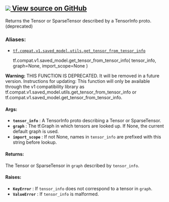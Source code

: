 [ ![](https://tensorflow.google.cn/images/GitHub-Mark-32px.png) View source on
GitHub
](https://github.com/tensorflow/tensorflow/blob/r2.0/tensorflow/python/saved_model/utils_impl.py#L115-L152)  
---  
  
Returns the Tensor or SparseTensor described by a TensorInfo proto.
(deprecated)

### Aliases:

  * [`tf.compat.v1.saved_model.utils.get_tensor_from_tensor_info`](/api_docs/python/tf/compat/v1/saved_model/get_tensor_from_tensor_info)

    
    
    tf.compat.v1.saved_model.get_tensor_from_tensor_info(
        tensor_info,
        graph=None,
        import_scope=None
    )
    

**Warning:** THIS FUNCTION IS DEPRECATED. It will be removed in a future
version. Instructions for updating: This function will only be available
through the v1 compatibility library as
tf.compat.v1.saved_model.utils.get_tensor_from_tensor_info or
tf.compat.v1.saved_model.get_tensor_from_tensor_info.

#### Args:

  * **`tensor_info`** : A TensorInfo proto describing a Tensor or SparseTensor.
  * **`graph`** : The tf.Graph in which tensors are looked up. If None, the current default graph is used.
  * **`import_scope`** : If not None, names in `tensor_info` are prefixed with this string before lookup.

#### Returns:

The Tensor or SparseTensor in `graph` described by `tensor_info`.

#### Raises:

  * **`KeyError`** : If `tensor_info` does not correspond to a tensor in `graph`.
  * **`ValueError`** : If `tensor_info` is malformed.

